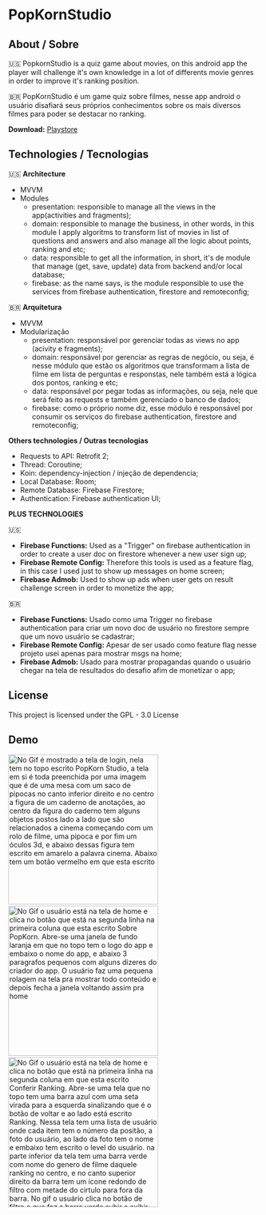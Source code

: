 # PopKornStudio

## About / Sobre

:us:
PopkornStudio is a quiz game about movies, on this android app the player will challenge it's own knowledge in a lot of differents movie genres in order to improve it's ranking position.


🇧🇷
PopKornStudio é um game quiz sobre filmes, nesse app android o usuário disafiará seus próprios conhecimentos sobre os mais diversos filmes para poder se destacar no ranking.


**Download:** [Playstore](https://play.google.com/store/apps/details?id=com.studio.sevenapp.android.popkornstudio)

## Technologies / Tecnologias

:us:
**Architecture** 
 - MVVM
 - Modules
    - presentation: responsible to manage all the views in the app(activities and fragments);
    - domain: responsible to manage the business, in other words, in this module I apply algoritms to transform list of movies in list of questions and answers and also manage all the logic about points, ranking and etc;
    - data: responsible to get all the information, in short, it's de module that manage (get, save, update) data from backend and/or local database;
    - firebase: as the name says, is the module responsible to use the services from firebase authentication, firestore and remoteconfig;

🇧🇷
**Arquitetura**
 - MVVM
 - Modularização
    - presentation: responsável por gerenciar todas as views no app (acivity e fragments);
    - domain: responsável por gerenciar as regras de negócio, ou seja, é nesse módulo que estão os algoritmos que transformam a lista de filme em lista de perguntas e responstas, nele também está a lógica dos pontos, ranking e etc;
    - data: responsável por pegar todas as informações, ou seja, nele que será feito as requests e também gerenciado o banco de dados;
    - firebase: como o próprio nome diz, esse módulo é responsável por consumir os serviços do firebase authentication, firestore and remoteconfig;


**Others technologies / Outras tecnologias**
 - Requests to API: Retrofit 2;
 - Thread: Coroutine;
 - Koin: dependency-injection / injeção de dependencia;
 - Local Database: Room;
 - Remote Database: Firebase Firestore;
 - Authentication: Firebase authentication UI;

**PLUS TECHNOLOGIES**

:us:
- **Firebase Functions:** Used as a "Trigger" on firebase authentication in order to create a user doc on firestore whenever a new user sign up;
- **Firebase Remote Config:** Therefore this tools is used as a feature flag, in this case I used just to show up messages on home screen;
- **Firebase Admob:** Used to show up ads when user gets on result challenge screen in order to monetize the app;

🇧🇷
- **Firebase Functions:** Usado como uma Trigger no firebase authentication para criar um novo doc de usuário no firestore sempre que um novo usuário se cadastrar;
- **Firebase Remote Config:** Apesar de ser usado como feature flag nesse projeto usei apenas para mostrar msgs na home;
- **Firebase Admob:** Usado para mostrar propagandas quando o usuário chegar na tela de resultados do desafio afim de monetizar o app;

## License

This project is licensed under the GPL - 3.0  License

## Demo
<p>
 <img src="https://github.com/IsaqueCoelho/PopKornStudio/blob/master/login.gif?raw=true!" alt="No Gif é mostrado a tela de login, nela tem no topo escrito PopKorn Studio, a tela em si é toda preenchida por uma imagem que é de uma mesa com um saco de pipocas no canto inferior direito e no centro a figura de um caderno de anotações, ao centro da figura do caderno tem alguns objetos postos lado a lado que são relacionados a cinema começando com um rolo de filme, uma pipoca e por fim um óculos 3d, e abaixo dessas figura tem escrito em amarelo a palavra cinema. Abaixo tem um botão vermelho em que esta escrito "Logar usando google". No gif o usuário clica no botão vermelho para logar, em seguida é aberto uma janela com uma lista de duas opções de conta google que o usuário pode usar para acessar, sendo que ele escolhe a primeira e, em seguida, abre outra janela com uma lista de informações sobre as permissões que o usuário deve dar para acessar o app e após clicar no botão confirmar na parte de baixo da janela ele é redirecionado para a tela de home do app. A tela de home tem uma foto do usuário em um circulo no canto superior esquerdo da tela, ao lado direito da imagem tem o nome do usuário e abaixo no nome tem o email do usuário e ao lado do email tem o botão de sair. Abaixo tem escrito Olá e o nome do usuário. Abaixo existe 4 botões dispostos como se estivessem dentro de uma tabela 2 por 2" width="300"/>
 <span>&nbsp;</span>
 <span>&nbsp;</span>
 <span>&nbsp;</span>
 <img src="https://github.com/IsaqueCoelho/PopKornStudio/blob/master/about.gif?raw=true!" alt="No Gif o usuário está na tela de home e clica no botão que está na segunda linha na primeira coluna que esta escrito Sobre PopKorn. Abre-se uma janela de fundo laranja em que no topo tem o logo do app e embaixo o nome do app, e abaixo 3 paragrafos pequenos com alguns dizeres do criador do app. O usuário faz uma pequena rolagem na tela pra mostrar todo conteúdo e depois fecha a janela voltando assim pra home" width="300"/>
 <span>&nbsp;</span>
 <span>&nbsp;</span>
 <span>&nbsp;</span>
 <img src="https://github.com/IsaqueCoelho/PopKornStudio/blob/master/ranking.gif?raw=true!" alt="No Gif o usuário está na tela de home e clica no botão que está na primeira linha na segunda coluna em que esta escrito Conferir Ranking. Abre-se uma tela que no topo tem uma barra azul com uma seta virada para a esquerda sinalizando que é o botão de voltar e ao lado está escrito Ranking. Nessa tela tem uma lista de usuário onde cada item tem o número da positão, a foto do usuário, ao lado da foto tem o nome e embaixo tem escrito o level do usuário. na parte inferior da tela tem uma barra verde com nome do genero de filme daquele ranking no centro, e no canto superior direito da barra tem um ícone redondo de filtro com metade do cirtulo para fora da barra. No gif o usuário clica no botão de filtro o que faz a barra verde subir e exibir uma lista de generos distintos de filmes e ao clicar em um deles a barra desce e a lista de ranking muda o nome dos usuário mostrando assim os integrantes daqueles rankings. O usuário faz a troca de ranking por duas vezes, escolhendo as categorias Animação e em seguida comédia, e deslizando a tela pra mostrar alguns usuários, e após isso clica no botão de voltar no canto superior esquerdo da tela e volta para a home" width="300"/>
</p>
